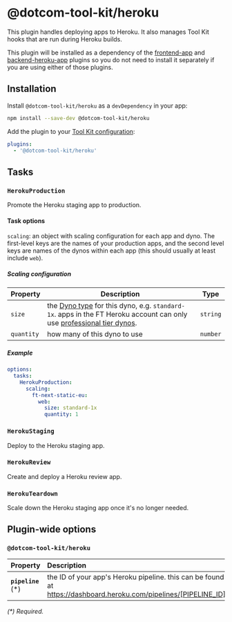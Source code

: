 # @dotcom-tool-kit/heroku

This plugin handles deploying apps to Heroku. It also manages Tool Kit hooks that are run during Heroku builds.

This plugin will be installed as a dependency of the [frontend-app](https://github.com/Financial-Times/dotcom-tool-kit/tree/main/plugins/frontend-app) and [backend-heroku-app](https://github.com/Financial-Times/dotcom-tool-kit/tree/main/plugins/backend-heroku-app) plugins so you do not need to install it separately if you are using either of those plugins.

## Installation

Install `@dotcom-tool-kit/heroku` as a `devDependency` in your app:

```sh
npm install --save-dev @dotcom-tool-kit/heroku
```

Add the plugin to your [Tool Kit configuration](https://github.com/financial-times/dotcom-tool-kit/blob/main/readme.md#configuration):

```yaml
plugins:
  - '@dotcom-tool-kit/heroku'
```

<!-- begin autogenerated docs -->
## Tasks

### `HerokuProduction`

Promote the Heroku staging app to production.

#### Task options

`scaling`: an object with scaling configuration for each app and dyno. The first-level keys are the names of your production apps, and the second level keys are names of the dynos within each app (this should usually at least include `web`).

##### Scaling configuration

| Property | Description | Type |
|-|-|-|
| `size` | the [Dyno type](https://devcenter.heroku.com/articles/dyno-types) for this dyno, e.g. `standard-1x`. apps in the FT Heroku account can only use [professional tier dynos](https://devcenter.heroku.com/articles/dyno-types#dyno-tiers-and-mixing-dyno-types). | `string` |
| `quantity` | how many of this dyno to use | `number` |

##### Example

~~~yml
options:
  tasks:
    HerokuProduction:
      scaling:
        ft-next-static-eu:
          web:
            size: standard-1x
            quantity: 1
~~~

<!-- hide autogenerated schema docs -->


### `HerokuStaging`

Deploy to the Heroku staging app.

### `HerokuReview`

Create and deploy a Heroku review app.

### `HerokuTeardown`

Scale down the Heroku staging app once it's no longer needed.


## Plugin-wide options

### `@dotcom-tool-kit/heroku`

| Property            | Description                                                                                                     | Type     |
| :------------------ | :-------------------------------------------------------------------------------------------------------------- | :------- |
| **`pipeline`** (\*) | the ID of your app's Heroku pipeline. this can be found at https://dashboard.heroku.com/pipelines/[PIPELINE_ID] | `string` |

_(\*) Required._
<!-- end autogenerated docs -->
